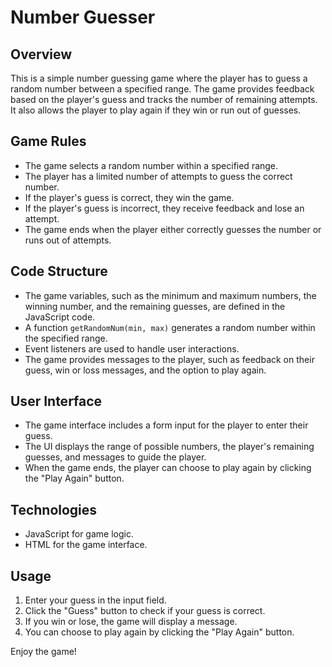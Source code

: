 # Number Guesser

## Overview
This is a simple number guessing game where the player has to guess a random number between a specified range. The game provides feedback based on the player's guess and tracks the number of remaining attempts. It also allows the player to play again if they win or run out of guesses.

## Game Rules
- The game selects a random number within a specified range.
- The player has a limited number of attempts to guess the correct number.
- If the player's guess is correct, they win the game.
- If the player's guess is incorrect, they receive feedback and lose an attempt.
- The game ends when the player either correctly guesses the number or runs out of attempts.

## Code Structure
- The game variables, such as the minimum and maximum numbers, the winning number, and the remaining guesses, are defined in the JavaScript code.
- A function `getRandomNum(min, max)` generates a random number within the specified range.
- Event listeners are used to handle user interactions.
- The game provides messages to the player, such as feedback on their guess, win or loss messages, and the option to play again.

## User Interface
- The game interface includes a form input for the player to enter their guess.
- The UI displays the range of possible numbers, the player's remaining guesses, and messages to guide the player.
- When the game ends, the player can choose to play again by clicking the "Play Again" button.

## Technologies
- JavaScript for game logic.
- HTML for the game interface.

## Usage
1. Enter your guess in the input field.
2. Click the "Guess" button to check if your guess is correct.
3. If you win or lose, the game will display a message.
4. You can choose to play again by clicking the "Play Again" button.

Enjoy the game!
